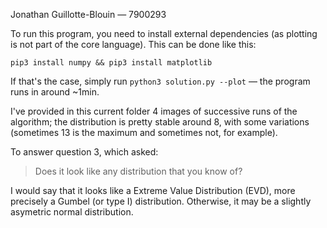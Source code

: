Jonathan Guillotte-Blouin — 7900293

To run this program, you need to install external dependencies (as plotting is not part of the core language).
This can be done like this:
```
pip3 install numpy && pip3 install matplotlib
```

If that's the case, simply run `python3 solution.py --plot` — the program runs in around ~1min.

I've provided in this current folder 4 images of successive runs of the algorithm; the distribution is pretty stable around 8, with some variations (sometimes 13 is the maximum and sometimes not, for example).

To answer question 3, which asked:
> Does it look like any distribution that you know of?

I would say that it looks like a Extreme Value Distribution (EVD), more precisely a Gumbel (or type I) distribution. Otherwise, it may be a slightly asymetric normal distribution.
